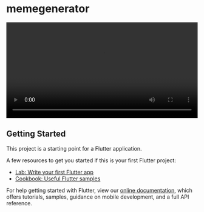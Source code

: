 # memegenerator

<video  style="display:block; width:100%; height:auto;" autoplay controls loop="loop">
       <source src="memeVid.mp4" type="video/mp4" />
</video>

## Getting Started

This project is a starting point for a Flutter application.

A few resources to get you started if this is your first Flutter project:

- [Lab: Write your first Flutter app](https://flutter.io/docs/get-started/codelab)
- [Cookbook: Useful Flutter samples](https://flutter.io/docs/cookbook)

For help getting started with Flutter, view our 
[online documentation](https://flutter.io/docs), which offers tutorials, 
samples, guidance on mobile development, and a full API reference.
